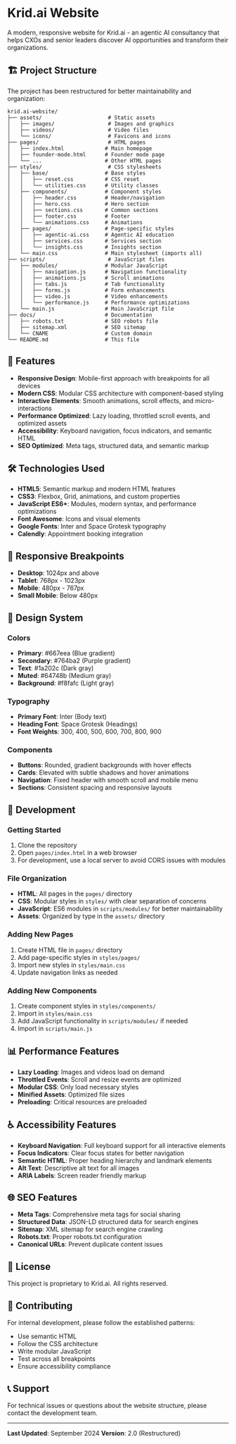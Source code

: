 # Krid.ai Website

A modern, responsive website for Krid.ai - an agentic AI consultancy that helps CXOs and senior leaders discover AI opportunities and transform their organizations.

## 🏗️ Project Structure

The project has been restructured for better maintainability and organization:

```
krid.ai-website/
├── assets/                     # Static assets
│   ├── images/                 # Images and graphics
│   ├── videos/                 # Video files
│   └── icons/                  # Favicons and icons
├── pages/                      # HTML pages
│   ├── index.html             # Main homepage
│   ├── founder-mode.html      # Founder mode page
│   └── ...                    # Other HTML pages
├── styles/                     # CSS stylesheets
│   ├── base/                  # Base styles
│   │   ├── reset.css          # CSS reset
│   │   └── utilities.css      # Utility classes
│   ├── components/            # Component styles
│   │   ├── header.css         # Header/navigation
│   │   ├── hero.css           # Hero section
│   │   ├── sections.css       # Common sections
│   │   ├── footer.css         # Footer
│   │   └── animations.css     # Animations
│   ├── pages/                 # Page-specific styles
│   │   ├── agentic-ai.css     # Agentic AI education
│   │   ├── services.css       # Services section
│   │   └── insights.css       # Insights section
│   └── main.css               # Main stylesheet (imports all)
├── scripts/                    # JavaScript files
│   ├── modules/               # Modular JavaScript
│   │   ├── navigation.js      # Navigation functionality
│   │   ├── animations.js      # Scroll animations
│   │   ├── tabs.js            # Tab functionality
│   │   ├── forms.js           # Form enhancements
│   │   ├── video.js           # Video enhancements
│   │   └── performance.js     # Performance optimizations
│   └── main.js                # Main JavaScript file
├── docs/                      # Documentation
│   ├── robots.txt             # SEO robots file
│   ├── sitemap.xml            # SEO sitemap
│   └── CNAME                  # Custom domain
└── README.md                  # This file
```

## 🚀 Features

- **Responsive Design**: Mobile-first approach with breakpoints for all devices
- **Modern CSS**: Modular CSS architecture with component-based styling
- **Interactive Elements**: Smooth animations, scroll effects, and micro-interactions
- **Performance Optimized**: Lazy loading, throttled scroll events, and optimized assets
- **Accessibility**: Keyboard navigation, focus indicators, and semantic HTML
- **SEO Optimized**: Meta tags, structured data, and semantic markup

## 🛠️ Technologies Used

- **HTML5**: Semantic markup and modern HTML features
- **CSS3**: Flexbox, Grid, animations, and custom properties
- **JavaScript ES6+**: Modules, modern syntax, and performance optimizations
- **Font Awesome**: Icons and visual elements
- **Google Fonts**: Inter and Space Grotesk typography
- **Calendly**: Appointment booking integration

## 📱 Responsive Breakpoints

- **Desktop**: 1024px and above
- **Tablet**: 768px - 1023px
- **Mobile**: 480px - 767px
- **Small Mobile**: Below 480px

## 🎨 Design System

### Colors
- **Primary**: #667eea (Blue gradient)
- **Secondary**: #764ba2 (Purple gradient)
- **Text**: #1a202c (Dark gray)
- **Muted**: #64748b (Medium gray)
- **Background**: #f8fafc (Light gray)

### Typography
- **Primary Font**: Inter (Body text)
- **Heading Font**: Space Grotesk (Headings)
- **Font Weights**: 300, 400, 500, 600, 700, 800, 900

### Components
- **Buttons**: Rounded, gradient backgrounds with hover effects
- **Cards**: Elevated with subtle shadows and hover animations
- **Navigation**: Fixed header with smooth scroll and mobile menu
- **Sections**: Consistent spacing and responsive layouts

## 🔧 Development

### Getting Started
1. Clone the repository
2. Open `pages/index.html` in a web browser
3. For development, use a local server to avoid CORS issues with modules

### File Organization
- **HTML**: All pages in the `pages/` directory
- **CSS**: Modular styles in `styles/` with clear separation of concerns
- **JavaScript**: ES6 modules in `scripts/modules/` for better maintainability
- **Assets**: Organized by type in the `assets/` directory

### Adding New Pages
1. Create HTML file in `pages/` directory
2. Add page-specific styles in `styles/pages/`
3. Import new styles in `styles/main.css`
4. Update navigation links as needed

### Adding New Components
1. Create component styles in `styles/components/`
2. Import in `styles/main.css`
3. Add JavaScript functionality in `scripts/modules/` if needed
4. Import in `scripts/main.js`

## 📊 Performance Features

- **Lazy Loading**: Images and videos load on demand
- **Throttled Events**: Scroll and resize events are optimized
- **Modular CSS**: Only load necessary styles
- **Minified Assets**: Optimized file sizes
- **Preloading**: Critical resources are preloaded

## ♿ Accessibility Features

- **Keyboard Navigation**: Full keyboard support for all interactive elements
- **Focus Indicators**: Clear focus states for better navigation
- **Semantic HTML**: Proper heading hierarchy and landmark elements
- **Alt Text**: Descriptive alt text for all images
- **ARIA Labels**: Screen reader friendly markup

## 🌐 SEO Features

- **Meta Tags**: Comprehensive meta tags for social sharing
- **Structured Data**: JSON-LD structured data for search engines
- **Sitemap**: XML sitemap for search engine crawling
- **Robots.txt**: Proper robots.txt configuration
- **Canonical URLs**: Prevent duplicate content issues

## 📝 License

This project is proprietary to Krid.ai. All rights reserved.

## 🤝 Contributing

For internal development, please follow the established patterns:
- Use semantic HTML
- Follow the CSS architecture
- Write modular JavaScript
- Test across all breakpoints
- Ensure accessibility compliance

## 📞 Support

For technical issues or questions about the website structure, please contact the development team.

---

**Last Updated**: September 2024
**Version**: 2.0 (Restructured)
